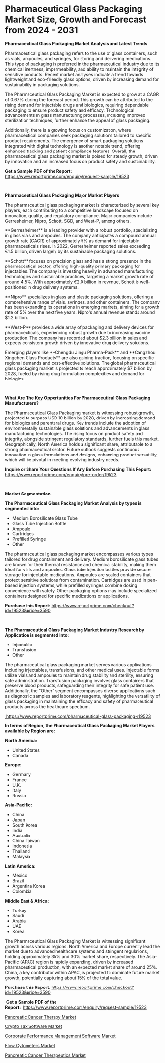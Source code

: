 <p><h1>Pharmaceutical Glass Packaging Market Size, Growth and Forecast from 2024 - 2031</h1></p><p><strong>Pharmaceutical Glass Packaging Market Analysis and Latest Trends</strong></p>
<p><p>Pharmaceutical glass packaging refers to the use of glass containers, such as vials, ampoules, and syringes, for storing and delivering medications. This type of packaging is preferred in the pharmaceutical industry due to its chemical inertness, impermeability, and ability to maintain the integrity of sensitive products. Recent market analyses indicate a trend towards lightweight and eco-friendly glass options, driven by increasing demand for sustainability in packaging solutions.</p><p>The Pharmaceutical Glass Packaging Market is expected to grow at a CAGR of 0.67% during the forecast period. This growth can be attributed to the rising demand for injectable drugs and biologics, requiring dependable packaging to ensure product safety and efficacy. Technological advancements in glass manufacturing processes, including improved sterilization techniques, further enhance the appeal of glass packaging.</p><p>Additionally, there is a growing focus on customization, where pharmaceutical companies seek packaging solutions tailored to specific product requirements. The emergence of smart packaging solutions integrated with digital technology is another notable trend, offering enhanced tracking and patient compliance features. Overall, the pharmaceutical glass packaging market is poised for steady growth, driven by innovation and an increased focus on product safety and sustainability.</p></p>
<p><strong>Get a Sample PDF of the Report:&nbsp;</strong> <a href="https://www.reportprime.com/enquiry/request-sample/19523?utm_campaign=1845&utm_medium=2&utm_source=Github&utm_content=ia&utm_term=23112024&utm_id=pharmaceutical-glass-packaging">https://www.reportprime.com/enquiry/request-sample/19523</a></p>
<p>&nbsp;</p>
<p><strong>Pharmaceutical Glass Packaging Major Market Players</strong></p>
<p><p>The pharmaceutical glass packaging market is characterized by several key players, each contributing to a competitive landscape focused on innovation, quality, and regulatory compliance. Major companies include Gerresheimer, Nipro, Schott, SGD, and West-P, among others.</p><p>**Gerresheimer** is a leading provider with a robust portfolio, specializing in glass vials and ampoules. The company anticipates a compound annual growth rate (CAGR) of approximately 5% as demand for injectable pharmaceuticals rises. In 2022, Gerresheimer reported sales exceeding €1.5 billion, driven largely by its sustainable packaging solutions.</p><p>**Schott** focuses on precision glass and has a strong presence in the pharmaceutical sector, offering high-quality primary packaging for injectables. The company is investing heavily in advanced manufacturing technologies and sustainable practices, targeting a market growth rate of around 4.5%. With approximately €2.0 billion in revenue, Schott is well-positioned in drug delivery systems.</p><p>**Nipro** specializes in glass and plastic packaging solutions, offering a comprehensive range of vials, syringes, and other containers. The company has been expanding its operations in emerging markets, aiming for a growth rate of 5% over the next five years. Nipro's annual revenue stands around $1.2 billion.</p><p>**West-P** provides a wide array of packaging and delivery devices for pharmaceuticals, experiencing robust growth due to increasing vaccine production. The company has recorded about $2.3 billion in sales and expects consistent growth driven by innovative drug delivery solutions.</p><p>Emerging players like **Chengdu Jingu Pharma-Pack** and **Cangzhou Xingchen Glass Products** are also gaining traction, focusing on specific regional demands and cost-effective solutions. The global pharmaceutical glass packaging market is projected to reach approximately $7 billion by 2028, fueled by rising drug formulation complexities and demand for biologics.</p></p>
<p>&nbsp;</p>
<p><strong>What Are The Key Opportunities For Pharmaceutical Glass Packaging Manufacturers?</strong></p>
<p><p>The Pharmaceutical Glass Packaging market is witnessing robust growth, projected to surpass USD 10 billion by 2028, driven by increasing demand for biologics and parenteral drugs. Key trends include the adoption of environmentally sustainable glass solutions and advancements in glass manufacturing technologies. The rising focus on product safety and integrity, alongside stringent regulatory standards, further fuels this market. Geographically, North America holds a significant share, attributable to a strong pharmaceutical sector. Future outlook suggests continuous innovation in glass formulations and designs, enhancing product versatility, which will be pivotal in meeting evolving industry needs.</p></p>
<p><strong>Inquire or Share Your Questions If Any Before Purchasing This Report:</strong> <a href="https://www.reportprime.com/enquiry/pre-order/19523?utm_campaign=1845&utm_medium=2&utm_source=Github&utm_content=ia&utm_term=23112024&utm_id=pharmaceutical-glass-packaging">https://www.reportprime.com/enquiry/pre-order/19523</a></p>
<p>&nbsp;</p>
<p><strong>Market Segmentation</strong></p>
<p><strong>The Pharmaceutical Glass Packaging Market Analysis by types is segmented into:</strong></p>
<p><ul><li>Medium Borosilicate Glass Tube</li><li>Glass Tube Injection Bottle</li><li>Ampoule</li><li>Cartridges</li><li>Prefilled Syringe</li><li>Other</li></ul></p>
<p><p>The pharmaceutical glass packaging market encompasses various types tailored for drug containment and delivery. Medium borosilicate glass tubes are known for their thermal resistance and chemical stability, making them ideal for vials and ampoules. Glass tube injection bottles provide secure storage for injectable medications. Ampoules are sealed containers that protect sensitive solutions from contamination. Cartridges are used in pen-based injection systems, while prefilled syringes combine dosing convenience with safety. Other packaging options may include specialized containers designed for specific medications or applications.</p></p>
<p><strong>Purchase this Report:&nbsp;</strong><a href="https://www.reportprime.com/checkout?id=19523&price=3590&utm_campaign=1845&utm_medium=2&utm_source=Github&utm_content=ia&utm_term=23112024&utm_id=pharmaceutical-glass-packaging">https://www.reportprime.com/checkout?id=19523&price=3590</a></p>
<p>&nbsp;</p>
<p><strong>The Pharmaceutical Glass Packaging Market Industry Research by Application is segmented into:</strong></p>
<p><ul><li>Injectable</li><li>Transfusion</li><li>Other</li></ul></p>
<p><p>The pharmaceutical glass packaging market serves various applications including injectables, transfusions, and other medical uses. Injectable forms utilize vials and ampoules to maintain drug stability and sterility, ensuring safe administration. Transfusion packaging involves glass containers that preserve blood products, safeguarding their integrity for safe patient use. Additionally, the "Other" segment encompasses diverse applications such as diagnostic samples and laboratory reagents, highlighting the versatility of glass packaging in maintaining the efficacy and safety of pharmaceutical products across the healthcare spectrum.</p></p>
<p><a href="https://www.reportprime.com/pharmaceutical-glass-packaging-r19523?utm_campaign=1845&utm_medium=2&utm_source=Github&utm_content=ia&utm_term=23112024&utm_id=pharmaceutical-glass-packaging">&nbsp;https://www.reportprime.com/pharmaceutical-glass-packaging-r19523</a></p>
<p><strong>In terms of Region, the Pharmaceutical Glass Packaging Market Players available by Region are:</strong></p>
<p>
    <p> <strong> North America: </strong>
        <ul>
            <li>United States</li>
            <li>Canada</li>
        </ul>
        </p> 
    <p> <strong> Europe: </strong>
        <ul>
            <li>Germany</li>
            <li>France</li>
            <li>U.K.</li>
            <li>Italy</li>
            <li>Russia</li>
        </ul>
        </p> 
    <p> <strong> Asia-Pacific: </strong>
        <ul>
            <li>China</li>
            <li>Japan</li>
            <li>South Korea</li>
            <li>India</li>
            <li>Australia</li>
            <li>China Taiwan</li>
            <li>Indonesia</li>
            <li>Thailand</li>
            <li>Malaysia</li>
        </ul>
        </p> 
    <p> <strong> Latin America: </strong>
        <ul>
            <li>Mexico</li>
            <li>Brazil</li>
            <li>Argentina Korea</li>
            <li>Colombia</li>
        </ul>
        </p> 
    <p> <strong> Middle East & Africa: </strong>
        <ul>
            <li>Turkey</li>
            <li>Saudi</li>
            <li>Arabia</li>
            <li>UAE</li>
            <li>Korea</li>
        </ul>
    </p>
    </p>
<p><p>The Pharmaceutical Glass Packaging Market is witnessing significant growth across various regions. North America and Europe currently lead the market due to advanced healthcare systems and stringent regulations, holding approximately 35% and 30% market share, respectively. The Asia-Pacific (APAC) region is rapidly expanding, driven by increased pharmaceutical production, with an expected market share of around 25%. China, a key contributor within APAC, is projected to dominate future market growth, potentially capturing about 15% of the total value.</p></p>
<p><strong>Purchase this Report: </strong><a href="https://www.reportprime.com/checkout?id=19523&price=3590&utm_campaign=1845&utm_medium=2&utm_source=Github&utm_content=ia&utm_term=23112024&utm_id=pharmaceutical-glass-packaging">https://www.reportprime.com/checkout?id=19523&price=3590</a></p>
<p>&nbsp;<strong>Get a Sample PDF of the Report:&nbsp;&nbsp;</strong><a href="https://www.reportprime.com/enquiry/request-sample/19523?utm_campaign=1845&utm_medium=2&utm_source=Github&utm_content=ia&utm_term=23112024&utm_id=pharmaceutical-glass-packaging">https://www.reportprime.com/enquiry/request-sample/19523</a></p>
<p><strong></strong></p>
<p><p><a href="https://www.linkedin.com/pulse/detailed-market-research-pancreatic-cancer-therapy-analysis-gmkxc?utm_campaign=1845&utm_medium=2&utm_source=Github&utm_content=ia&utm_term=23112024&utm_id=pharmaceutical-glass-packaging">Pancreatic Cancer Therapy Market</a></p><p><a href="https://issuu.com/reportprime-2/docs/crypto-tax-software-market-size-203_f119a0a073850b?utm_campaign=1845&utm_medium=2&utm_source=Github&utm_content=ia&utm_term=23112024&utm_id=pharmaceutical-glass-packaging">Crypto Tax Software Market</a></p><p><a href="https://issuu.com/reportprime-2/docs/corporate-performance-management-so_3b2d712a1e41cf?utm_campaign=1845&utm_medium=2&utm_source=Github&utm_content=ia&utm_term=23112024&utm_id=pharmaceutical-glass-packaging">Corporate Performance Management Software Market</a></p><p><a href="https://github.com/RickHolmes3/Market-Research-Report-List-7/blob/main/flow-cytometers-market.md?utm_campaign=1845&utm_medium=2&utm_source=Github&utm_content=ia&utm_term=23112024&utm_id=pharmaceutical-glass-packaging">Flow Cytometers Market</a></p><p><a href="https://www.linkedin.com/pulse/exploring-pancreatic-cancer-therapeutics-market-projected-lqonc?utm_campaign=1845&utm_medium=2&utm_source=Github&utm_content=ia&utm_term=23112024&utm_id=pharmaceutical-glass-packaging">Pancreatic Cancer Therapeutics Market</a></p></p>